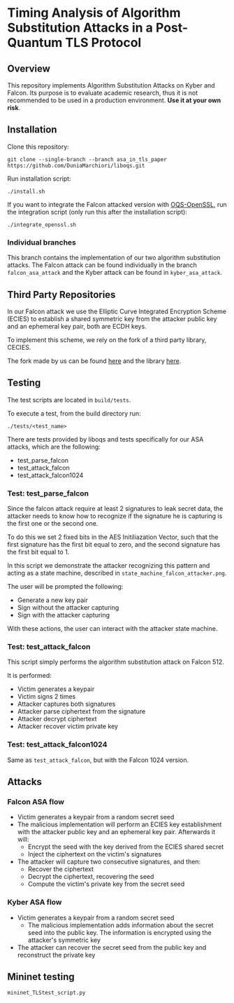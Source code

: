 # Timing Analysis of Algorithm Substitution Attacks in a Post-Quantum TLS Protocol

## Overview

This repository implements Algorithm Substitution Attacks on Kyber and Falcon. Its purpose is to evaluate academic research, thus it is not recommended to be used in a production environment. **Use it at your own risk**.

## Installation

Clone this repository:
```
git clone --single-branch --branch asa_in_tls_paper https://github.com/DuniaMarchiori/liboqs.git
```

Run installation script:
``` 
./install.sh
```
If you want to integrate the Falcon attacked version with [OQS-OpenSSL](https://github.com/open-quantum-safe/openssl), run the integration script (only run this after the installation script):
```
./integrate_openssl.sh
```

### Individual branches

This branch contains the implementation of our two algorithm substitution attacks. The Falcon attack can be found individually in the branch `falcon_asa_attack` and the Kyber attack can be found in `kyber_asa_attack`.


## Third Party Repositories

In our Falcon attack we use the Elliptic Curve Integrated Encryption Scheme (ECIES) to establish a shared symmetric key from the attacker public key and an ephemeral key pair, both are ECDH keys.

To implement this scheme, we rely on the fork of a third party library, CECIES. 

The fork made by us can be found [here](https://github.com/JPADN/cecies/tree/asa_falcon) and the library [here](https://github.com/GlitchedPolygons/cecies).


## Testing

The test scripts are located in `build/tests`.

To execute a test, from the build directory run:
```
./tests/<test_name>
```

There are tests provided by liboqs and tests specifically for our ASA attacks, which are the following:
- test_parse_falcon
- test_attack_falcon
- test_attack_falcon1024


### Test: test_parse_falcon

Since the falcon attack require at least 2 signatures to leak secret data, the attacker needs to know how to recognize if the signature he is capturing is the first one or the second one.

To do this we set 2 fixed bits in the AES Initiliazation Vector, such that the first signature has the first bit equal to zero, and the second signature has the first bit equal to 1.

In this script we demonstrate the attacker recognizing this pattern and acting as a state machine, described in `state_machine_falcon_attacker.png`.

The user will be prompted the following:
- Generate a new key pair
- Sign without the attacker capturing
- Sign with the attacker capturing

With these actions, the user can interact with the attacker state machine.

### Test: test_attack_falcon

This script simply performs the algorithm substitution attack on Falcon 512.


It is performed:
- Victim generates a keypair
- Victim signs 2 times
- Attacker captures both signatures
- Attacker parse ciphertext from the signature
- Attacker decrypt ciphertext 
- Attacker recover victim private key

### Test: test_attack_falcon1024

Same as `test_attack_falcon`, but with the Falcon 1024 version.

## Attacks

### Falcon ASA flow

- Victim generates a keypair from a random secret seed
- The malicious implementation will perform an ECIES key establishment with the attacker public key and an ephemeral key pair. Afterwards it will:
    - Encrypt the seed with the key derived from the ECIES shared secret
    - Inject the ciphertext on the victim's signatures
- The attacker will capture two consecutive signatures, and then:
    - Recover the ciphertext 
    - Decrypt the ciphertext, recovering the seed
    - Compute the victim's private key from the secret seed

### Kyber ASA flow
- Victim generates a keypair from a random secret seed
	- The malicious implementation adds information about the secret seed into the public key. The information is encrypted using
	the attacker's symmetric key
- The attacker can recover the secret seed from the public key and reconstruct the private key


## Mininet testing

`mininet_TLStest_script.py`
